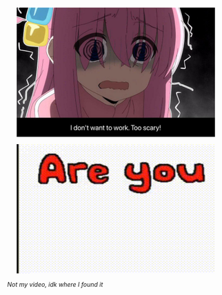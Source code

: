 

<p align="center">
  <img width="460" height="300" src="/rock.jpeg">
</p>

<p align="center">
  <img width="460" height="300" src="/teto_kasane.gif">
<figcaption><em>Not my video, idk where I found it</em></figcaption>
</p>



